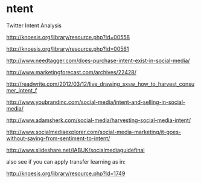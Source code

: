 ntent
=====

Twitter Intent Analysis


http://knoesis.org/library/resource.php?id=00558

http://knoesis.org/library/resource.php?id=00561

http://www.needtagger.com/does-purchase-intent-exist-in-social-media/

http://www.marketingforecast.com/archives/22428/

http://readwrite.com/2012/03/12/live_drawing_sxsw_how_to_harvest_consumer_intent_f

http://www.youbrandinc.com/social-media/intent-and-selling-in-social-media/

http://www.adamsherk.com/social-media/harvesting-social-media-intent/

http://www.socialmediaexplorer.com/social-media-marketing/it-goes-without-saying-from-sentiment-to-intent/

http://www.slideshare.net/IABUK/socialmediaguidefinal

also see if you can apply transfer learning as in:

http://knoesis.org/library/resource.php?id=1749


